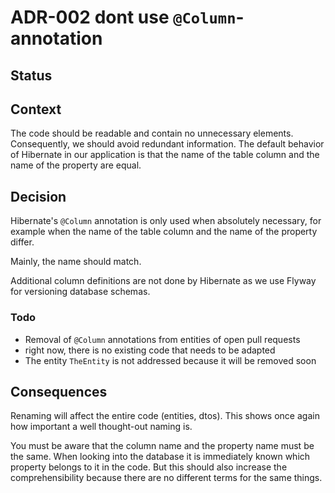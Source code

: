 # ADR-002 dont use `@Column`-annotation

## Status

<adr-status status='accepted' />

## Context

The code should be readable and contain no unnecessary elements. Consequently, we should avoid redundant information.
The default behavior of Hibernate in our application is that the name of the table column and the name of the
property are equal.

## Decision

Hibernate's `@Column` annotation is only used when absolutely necessary, for example when the name of the table column and
the name of the property differ.

Mainly, the name should match.

Additional column definitions are not done by Hibernate as we use Flyway for versioning database schemas.

### Todo

- Removal of `@Column` annotations from entities of open pull requests
- right now, there is no existing code that needs to be adapted
- The entity `TheEntity` is not addressed because it will be removed soon

## Consequences

Renaming will affect the entire code (entities, dtos). This shows once again how important a well thought-out naming is.

You must be aware that the column name and the property name must be the same. When looking into the database
it is immediately known which property belongs to it in the code. But this should also increase the comprehensibility
because there are no different terms for the same things.
